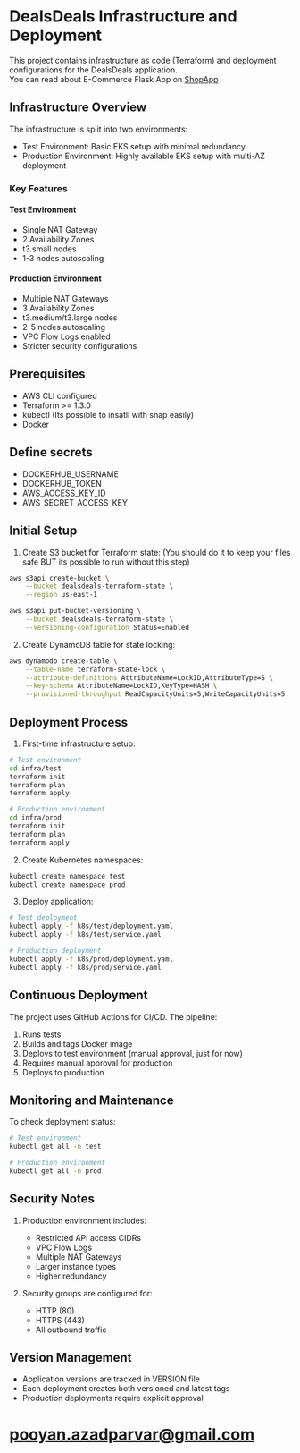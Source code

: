 # DealsDeals Infrastructure and Deployment

This project contains infrastructure as code (Terraform) and deployment configurations for the DealsDeals application.</br>
You can read about E-Commerce Flask App on [ShopApp](app/README.md)

## Infrastructure Overview

The infrastructure is split into two environments:
- Test Environment: Basic EKS setup with minimal redundancy
- Production Environment: Highly available EKS setup with multi-AZ deployment

### Key Features

#### Test Environment
- Single NAT Gateway
- 2 Availability Zones
- t3.small nodes
- 1-3 nodes autoscaling

#### Production Environment
- Multiple NAT Gateways
- 3 Availability Zones
- t3.medium/t3.large nodes
- 2-5 nodes autoscaling
- VPC Flow Logs enabled
- Stricter security configurations

## Prerequisites

- AWS CLI configured
- Terraform >= 1.3.0
- kubectl (Its possible to insatll with snap easily)
- Docker
  
## Define secrets 
- DOCKERHUB_USERNAME
- DOCKERHUB_TOKEN
- AWS_ACCESS_KEY_ID
- AWS_SECRET_ACCESS_KEY

## Initial Setup

1. Create S3 bucket for Terraform state: (You should do it to keep your files safe BUT its possible to run without this step)
```bash
aws s3api create-bucket \
    --bucket dealsdeals-terraform-state \
    --region us-east-1

aws s3api put-bucket-versioning \
    --bucket dealsdeals-terraform-state \
    --versioning-configuration Status=Enabled
```

2. Create DynamoDB table for state locking:
```bash
aws dynamodb create-table \
    --table-name terraform-state-lock \
    --attribute-definitions AttributeName=LockID,AttributeType=S \
    --key-schema AttributeName=LockID,KeyType=HASH \
    --provisioned-throughput ReadCapacityUnits=5,WriteCapacityUnits=5
```

## Deployment Process

1. First-time infrastructure setup:
```bash
# Test environment
cd infra/test
terraform init
terraform plan
terraform apply

# Production environment
cd infra/prod
terraform init
terraform plan
terraform apply
```

2. Create Kubernetes namespaces:
```bash
kubectl create namespace test
kubectl create namespace prod
```

3. Deploy application:
```bash
# Test deployment
kubectl apply -f k8s/test/deployment.yaml
kubectl apply -f k8s/test/service.yaml

# Production deployment
kubectl apply -f k8s/prod/deployment.yaml
kubectl apply -f k8s/prod/service.yaml
```

## Continuous Deployment

The project uses GitHub Actions for CI/CD. The pipeline:
1. Runs tests
2. Builds and tags Docker image
3. Deploys to test environment (manual approval, just for now)
4. Requires manual approval for production
5. Deploys to production

## Monitoring and Maintenance

To check deployment status:
```bash
# Test environment
kubectl get all -n test

# Production environment
kubectl get all -n prod
```

## Security Notes

1. Production environment includes:
   - Restricted API access CIDRs
   - VPC Flow Logs
   - Multiple NAT Gateways
   - Larger instance types
   - Higher redundancy

2. Security groups are configured for:
   - HTTP (80)
   - HTTPS (443)
   - All outbound traffic

## Version Management

- Application versions are tracked in VERSION file
- Each deployment creates both versioned and latest tags
- Production deployments require explicit approval

# pooyan.azadparvar@gmail.com
